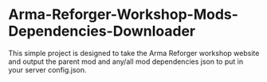 # Arma-Reforger-Workshop-Mods-Dependencies-Downloader
This simple project is designed to take the Arma Reforger workshop website and output the parent mod and any/all mod dependencies json to put in your server config.json.
